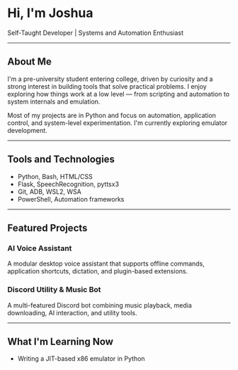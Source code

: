 # Hi, I'm Joshua

Self-Taught Developer | Systems and Automation Enthusiast

---

## About Me

I'm a pre-university student entering college, driven by curiosity and a strong interest in building tools that solve practical problems. I enjoy exploring how things work at a low level — from scripting and automation to system internals and emulation.

Most of my projects are in Python and focus on automation, application control, and system-level experimentation. I'm currently exploring emulator development.

---

## Tools and Technologies

- Python, Bash, HTML/CSS
- Flask, SpeechRecognition, pyttsx3
- Git, ADB, WSL2, WSA
- PowerShell, Automation frameworks

---

## Featured Projects

### AI Voice Assistant  
A modular desktop voice assistant that supports offline commands, application shortcuts, dictation, and plugin-based extensions.

### Discord Utility & Music Bot  
A multi-featured Discord bot combining music playback, media downloading, AI interaction, and utility tools.



---

## What I'm Learning Now

- Writing a JIT-based x86 emulator in Python 
